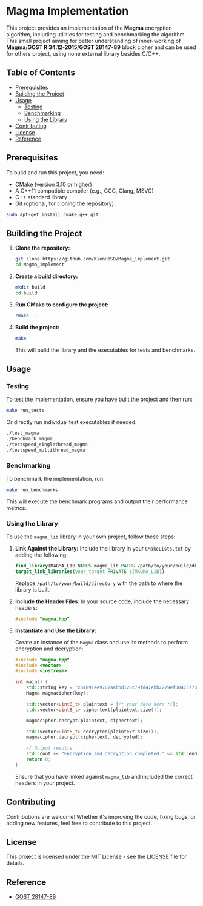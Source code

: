 # Magma Implementation

This project provides an implementation of the **Magma** encryption algorithm, including utilities for testing and benchmarking the algorithm. This small project aiming for better understanding of inner-working of **Magma**/**GOST R 34.12-2015**/**GOST 28147-89** block cipher and can be used for others project, using none external library besides C/C++. 

## Table of Contents

- [Prerequisites](#prerequisites)
- [Building the Project](#building-the-project)
- [Usage](#usage)
  - [Testing](#testing)
  - [Benchmarking](#benchmarking)
  - [Using the Library](#using-the-library)
- [Contributing](#contributing)
- [License](#license)
- [Reference](#reference)

## Prerequisites

To build and run this project, you need:

- CMake (version 3.10 or higher)
- A C++11 compatible compiler (e.g., GCC, Clang, MSVC)
- C++ standard library
- Git (optional, for cloning the repository)

```bash
sudo apt-get install cmake g++ git
```

## Building the Project

1. **Clone the repository:**

   ```bash
   git clone https://github.com/KienHoSD/Magma_implement.git
   cd Magma_implement
   ```

2. **Create a build directory:**

   ```bash
   mkdir build
   cd build
   ```

3. **Run CMake to configure the project:**

   ```bash
   cmake ..
   ```

4. **Build the project:**

   ```bash
   make
   ```

   This will build the library and the executables for tests and benchmarks.

## Usage

### Testing

To test the implementation, ensure you have built the project and then run:

```bash
make run_tests
```

Or directly run individual test executables if needed:

```bash
./test_magma
./benchmark_magma
./testspeed_singlethread_magma
./testspeed_multithread_magma
```

### Benchmarking

To benchmark the implementation, run:

```bash
make run_benchmarks
```

This will execute the benchmark programs and output their performance metrics.

### Using the Library

To use the `magma_lib` library in your own project, follow these steps:

1. **Link Against the Library:**
   Include the library in your `CMakeLists.txt` by adding the following:

   ```cmake
   find_library(MAGMA_LIB NAMES magma_lib PATHS /path/to/your/build/directory)
   target_link_libraries(your_target PRIVATE ${MAGMA_LIB})
   ```

   Replace `/path/to/your/build/directory` with the path to where the library is built.

2. **Include the Header Files:**
   In your source code, include the necessary headers:

   ```cpp
   #include "magma.hpp"
   ```

3. **Instantiate and Use the Library:**

   Create an instance of the `Magma` class and use its methods to perform encryption and decryption:

   ```cpp
   #include "magma.hpp"
   #include <vector>
   #include <iostream>

   int main() {
       std::string key = "c54891ee9707aabbd126c79fd47ebb2279ef00473776b219ca3bcd8d06f8cce1";
       Magma magmacipher(key);

       std::vector<uint8_t> plaintext = {/* your data here */};
       std::vector<uint8_t> ciphertext(plaintext.size());

       magmacipher.encrypt(plaintext, ciphertext);

       std::vector<uint8_t> decrypted(plaintext.size());
       magmacipher.decrypt(ciphertext, decrypted);

       // Output results
       std::cout << "Encryption and decryption completed." << std::endl;
       return 0;
   }
   ```

   Ensure that you have linked against `magma_lib` and included the correct headers in your project.

## Contributing

Contributions are welcome! Whether it's improving the code, fixing bugs, or adding new features, feel free to contribute to this project.

## License

This project is licensed under the MIT License - see the [LICENSE](LICENSE) file for details.

## Reference

- [GOST 28147-89](https://en.wikipedia.org/wiki/GOST_(block_cipher))

